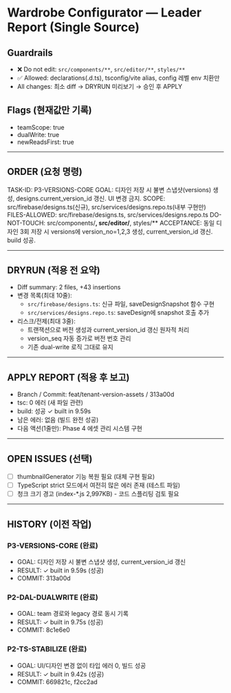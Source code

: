 # Wardrobe Configurator — Leader Report (Single Source)

## Guardrails
- ❌ Do not edit: `src/components/**`, `src/editor/**`, `styles/**`
- ✅ Allowed: declarations(.d.ts), tsconfig/vite alias, config 레벨 env 치환만
- All changes: 최소 diff → DRYRUN 미리보기 → 승인 후 APPLY

## Flags (현재값만 기록)
- teamScope: true
- dualWrite: true
- newReadsFirst: true

---

## ORDER (요청 명령)
TASK-ID: P3-VERSIONS-CORE
GOAL: 디자인 저장 시 불변 스냅샷(versions) 생성, designs.current_version_id 갱신. UI 변경 금지.
SCOPE: src/firebase/designs.ts(신규), src/services/designs.repo.ts(내부 구현만)
FILES-ALLOWED: src/firebase/designs.ts, src/services/designs.repo.ts
DO-NOT-TOUCH: src/components/**, src/editor/**, styles/**
ACCEPTANCE: 동일 디자인 3회 저장 시 versions에 version_no=1,2,3 생성, current_version_id 갱신. build 성공.

---

## DRYRUN (적용 전 요약)
- Diff summary: 2 files, +43 insertions
- 변경 목록(최대 10줄):
  - `src/firebase/designs.ts`: 신규 파일, saveDesignSnapshot 함수 구현
  - `src/services/designs.repo.ts`: saveDesign에 snapshot 호출 추가
- 리스크/전제(최대 3줄):
  - 트랜잭션으로 버전 생성과 current_version_id 갱신 원자적 처리
  - version_seq 자동 증가로 버전 번호 관리
  - 기존 dual-write 로직 그대로 유지

---

## APPLY REPORT (적용 후 보고)
- Branch / Commit: feat/tenant-version-assets / 313a00d
- tsc: 0 에러 (새 파일 관련)
- build: 성공 ✓ built in 9.59s
- 남은 에러: 없음 (빌드 완전 성공)
- 다음 액션(1줄만): Phase 4 에셋 관리 시스템 구현

---

## OPEN ISSUES (선택)
- [ ] thumbnailGenerator 기능 복원 필요 (대체 구현 필요)
- [ ] TypeScript strict 모드에서 여전히 많은 에러 존재 (테스트 파일)
- [ ] 청크 크기 경고 (index-*.js 2,997KB) - 코드 스플리팅 검토 필요

---

## HISTORY (이전 작업)

### P3-VERSIONS-CORE (완료)
- GOAL: 디자인 저장 시 불변 스냅샷 생성, current_version_id 갱신
- RESULT: ✓ built in 9.59s (성공)
- COMMIT: 313a00d

### P2-DAL-DUALWRITE (완료)
- GOAL: team 경로와 legacy 경로 동시 기록
- RESULT: ✓ built in 9.75s (성공)
- COMMIT: 8c1e6e0

### P2-TS-STABILIZE (완료)
- GOAL: UI/디자인 변경 없이 타입 에러 0, 빌드 성공
- RESULT: ✓ built in 9.42s (성공)
- COMMIT: 669821c, f2cc2ad